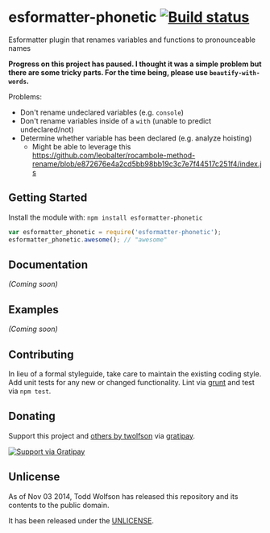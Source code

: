 # esformatter-phonetic [![Build status](https://travis-ci.org/twolfson/esformatter-phonetic.png?branch=master)](https://travis-ci.org/twolfson/esformatter-phonetic)

Esformatter plugin that renames variables and functions to pronounceable names

**Progress on this project has paused. I thought it was a simple problem but there are some tricky parts. For the time being, please use `beautify-with-words`.**

Problems:

- Don't rename undeclared variables (e.g. `console`)
- Don't rename variables inside of a `with` (unable to predict undeclared/not)
- Determine whether variable has been declared (e.g. analyze hoisting)
    - Might be able to leverage this https://github.com/leobalter/rocambole-method-rename/blob/e872676e4a2cd5bb98bb19c3c7e7f44517c251f4/index.js

## Getting Started
Install the module with: `npm install esformatter-phonetic`

```js
var esformatter_phonetic = require('esformatter-phonetic');
esformatter_phonetic.awesome(); // "awesome"
```

## Documentation
_(Coming soon)_

## Examples
_(Coming soon)_

## Contributing
In lieu of a formal styleguide, take care to maintain the existing coding style. Add unit tests for any new or changed functionality. Lint via [grunt](https://github.com/gruntjs/grunt) and test via `npm test`.

## Donating
Support this project and [others by twolfson][gratipay] via [gratipay][].

[![Support via Gratipay][gratipay-badge]][gratipay]

[gratipay-badge]: https://cdn.rawgit.com/gratipay/gratipay-badge/2.x.x/dist/gratipay.png
[gratipay]: https://www.gratipay.com/twolfson/

## Unlicense
As of Nov 03 2014, Todd Wolfson has released this repository and its contents to the public domain.

It has been released under the [UNLICENSE][].

[UNLICENSE]: UNLICENSE
